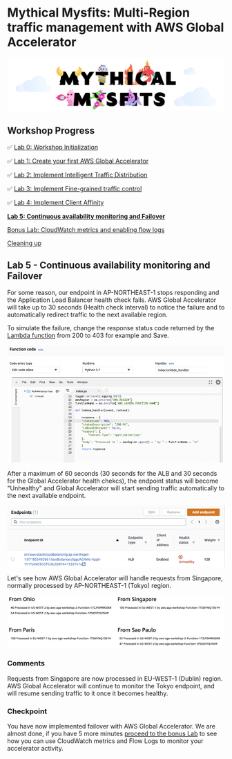 # Mythical Mysfits: Multi-Region traffic management with AWS Global Accelerator

![mysfits-welcome](/images/mysfits-welcome.png)

## Workshop Progress
✅ [Lab 0: Workshop Initialization](../lab-0-init)

✅ [Lab 1: Create your first AWS Global Accelerator](../lab-1-create-aws-global-accelerator)

✅ [Lab 2: Implement Intelligent Traffic Distribution](../lab-2-traffic-distribution)

✅ [Lab 3: Implement Fine-grained traffic control](../lab-3-fine-grained-control)

✅ [Lab 4: Implement Client Affinity](../lab-4-client-affinity)

**[Lab 5: Continuous availability monitoring and Failover](../lab-5-observability)**

[Bonus Lab: CloudWatch metrics and enabling flow logs](../bonus-lab)

[Cleaning up](../clean-up)

## Lab 5 - Continuous availability monitoring and Failover

For some reason, our endpoint in AP-NORTHEAST-1 stops responding and the Application Load Balancer health check fails. AWS Global Accelerator will take up to 30 seconds (Health check interval) to notice the failure and to automatically redirect traffic to the next available region.

To simulate the failure, change the response status code returned by the [Lambda function](https://ap-northeast-1.console.aws.amazon.com/lambda/) from 200 to 403 for example and Save.

<kbd>![x](images/lambda-function.png)</kbd>

After a maximum of 60 seconds (30 seconds for the ALB and 30 seconds for the Global Accelerator health chekcs), the endpoint status will become "Unhealthy" and Global Accelerator will start sending traffic automatically to the next available endpoint.

<kbd>![x](images/failover.png)</kbd>

Let's see how AWS Global Accelerator will handle requests from Singapore, normally processed by AP-NORTHEAST-1 (Tokyo) region.

<kbd>![x](images/tokyo-failover.png)</kbd>

### Comments
Requests from Singapore are now processed in EU-WEST-1 (Dublin) region. AWS Global Accelerator will continue to monitor the Tokyo endpoint, and will resume sending traffic to it once it becomes healthy.

### Checkpoint
You have now implemented failover with AWS Global Accelerator. We are almost done, if you have 5 more minutes [proceed to the bonus Lab](../bonus-lab) to see how you can use CloudWatch metrics and Flow Logs to monitor your accelerator activity.
